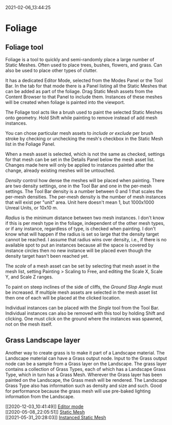 2021-02-06_13:44:25

# Foliage

## Foliage tool
Foliage is a tool to quickly and semi-randomly place a large number of Static Meshes.
Often used to place trees, bushes, flowers, and grass.
Can also be used to place other types of clutter.

It has a dedicated Editor Mode, selected from the Modes Panel or the Tool Bar.
In the tab for that mode there is a Panel listing all the Static Meshes that can be added as part of the foliage.
Drag Static Mesh assets from the Content Browser to that Panel to include them.
Instances of these meshes will be created when foliage is painted into the viewport.

The Foliage tool acts like a brush used to paint the selected Static Meshes onto geometry.
Hold Shift while painting to remove instead of add mesh instances.

You can chose particular mesh assets to *include or exclude* per brush stroke by checking or unchecking the mesh's checkbox in the Static Mesh list in the Foliage Panel.

When a mesh asset is selected, which is not the same as checked, settings for that mesh can be set in the Details Panel below the mesh asset list.
Changes made here will only be applied to instances painted after the change, already existing meshes will be untouched.

*Density* control how dense the meshes will be placed when painting.
There are two density settings, one in the Tool Bar and one in the per-mesh settings.
The Tool Bar density is a number between 0 and 1 that scales the per-mesh densities.
The per-mesh density is the number of mesh instances that will exist per "unit" area.
Unit here doesn't mean 1, but 1000x1000 Unreal Units, or 10x10 m.

*Radius* is the minimum distance between two mesh instances.
I don't know if this is per mesh type in the foliage, independent of the other mesh types, or if any instance, regardless of type, is checked when painting.
I don't know what will happen if the radius is set so large that the density target cannot be reached.
I assume that radius wins over density, i.e., if there is no available spot to put an instances because all the space is covered by instance circles then no new instance will be placed even though the density target hasn't been reached yet.

The *scale* of a mesh asset can be set by selecting that mesh asset in the mesh list, setting Painting > Scaling to Free, and editing the Scale X, Scale Y, and Scale Z ranges.

To paint on steep inclines of the side of cliffs, the *Ground Slop Angle* must be increased.
If multiple mesh assets are selected in the mesh asset list then one of each will be placed at the clicked location.

Individual instances can be placed with the *Single* tool from the Tool Bar.
Individual instances can also be removed with this tool by holding Shift and clicking.
One must click on the ground where the instances was spawned, not on the mesh itself.


## Grass Landscape layer

Another way to create grass is to make it part of a Landscape material.
The Landscape material can have a Grass output node.
Input to the Grass output node can be a sample from a Grass layer on the Landscape.
The grass layer contains a collection of Grass Types, each of which has a Landscape Grass Type, which in turn has a Grass Mesh.
Wherever the Grass layer has been painted on the Landscape, the Grass mesh will be rendered.
The Landscape Grass Type also has information such as density and size and such.
Good for performance because the grass mesh will use pre-baked lighting information from the Landscape.

[[2020-12-03_10:41:49]] [Editor mode](./Editor%20mode.md)  
[[2020-05-08_22:05:51]] [Static Mesh](./Static%20Mesh.md)  
[[2021-05-31_20:28:03]] [Instanced Static Mesh](./Instanced%20Static%20Mesh.md)  